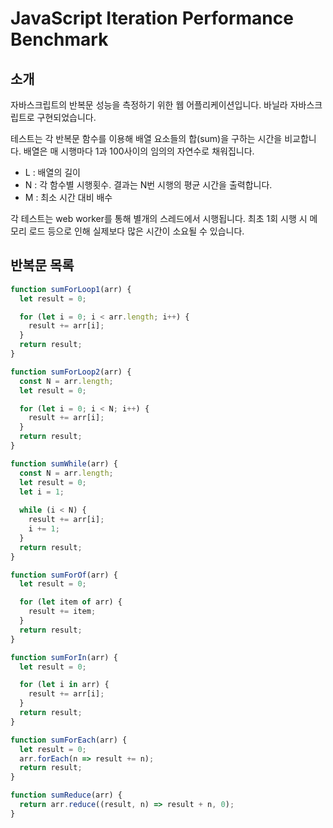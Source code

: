 # JavaScript Iteration Performance Benchmark

## 소개

자바스크립트의 반복문 성능을 측정하기 위한 웹 어플리케이션입니다. 바닐라 자바스크립트로 구현되었습니다.

테스트는 각 반복문 함수를 이용해 배열 요소들의 합(sum)을 구하는 시간을 비교합니다.
배열은 매 시행마다 1과 100사이의 임의의 자연수로 채워집니다.

- L : 배열의 길이
- N : 각 함수별 시행횟수. 결과는 N번 시행의 평균 시간을 출력합니다.
- M : 최소 시간 대비 배수

각 테스트는 web worker를 통해 별개의 스레드에서 시행됩니다.
최초 1회 시행 시 메모리 로드 등으로 인해 실제보다 많은 시간이 소요될 수 있습니다.



## 반복문 목록

``` js
function sumForLoop1(arr) {
  let result = 0;

  for (let i = 0; i < arr.length; i++) {
    result += arr[i];
  }
  return result;
}

function sumForLoop2(arr) {
  const N = arr.length;
  let result = 0;

  for (let i = 0; i < N; i++) {
    result += arr[i];
  }
  return result;	
}

function sumWhile(arr) {
  const N = arr.length;
  let result = 0;
  let i = 1;
  
  while (i < N) {
    result += arr[i];
    i += 1;
  }
  return result;
}

function sumForOf(arr) {
  let result = 0;

  for (let item of arr) {
    result += item;
  }
  return result;
}

function sumForIn(arr) {
  let result = 0;

  for (let i in arr) {
    result += arr[i];
  }
  return result;
}

function sumForEach(arr) {
  let result = 0;
  arr.forEach(n => result += n);
  return result;
}

function sumReduce(arr) {
  return arr.reduce((result, n) => result + n, 0); 
}
```




